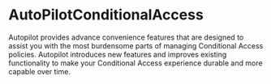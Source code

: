 # AutoPilotConditionalAccess
Autopilot provides advance convenience features that are designed to assist you with the most burdensome parts of managing Conditional Access policies. Autopilot introduces new features and improves existing functionality to make your Conditional Access experience durable and more capable over time.
